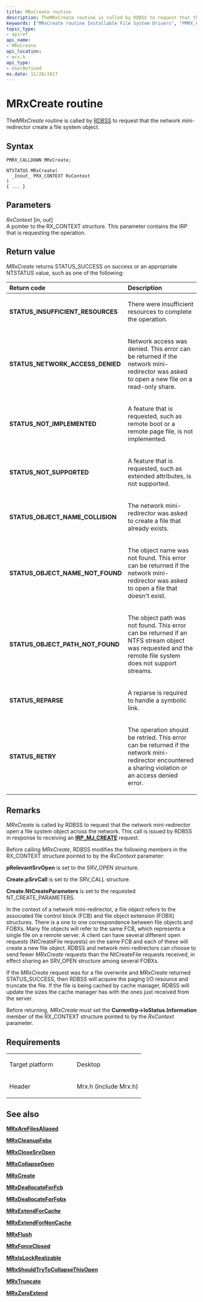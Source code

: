 ```yaml
---
title: MRxCreate routine
description: TheMRxCreate routine is called by RDBSS to request that the network mini-redirector create a file system object.
keywords: ["MRxCreate routine Installable File System Drivers", "PMRX_CALLDOWN"]
topic_type:
- apiref
api_name:
- MRxCreate
api_location:
- mrx.h
api_type:
- UserDefined
ms.date: 11/28/2017
---
```


# MRxCreate routine


The*MRxCreate* routine is called by [RDBSS](./the-rdbss-driver-and-library.md) to request that the network mini-redirector create a file system object.

## Syntax

```ManagedCPlusPlus
PMRX_CALLDOWN MRxCreate;

NTSTATUS MRxCreate(
  _Inout_ PRX_CONTEXT RxContext
)
{ ... }
```

## Parameters

*RxContext* \[in, out\]  
A pointer to the RX\_CONTEXT structure. This parameter contains the IRP that is requesting the operation.

## Return value

*MRxCreate* returns STATUS\_SUCCESS on success or an appropriate NTSTATUS value, such as one of the following:

<table>
<colgroup>
<col width="50%" />
<col width="50%" />
</colgroup>
<thead>
<tr class="header">
<th align="left">Return code</th>
<th align="left">Description</th>
</tr>
</thead>
<tbody>
<tr class="odd">
<td align="left"><strong>STATUS_INSUFFICIENT_RESOURCES</strong></td>
<td align="left"><p>There were insufficient resources to complete the operation.</p></td>
</tr>
<tr class="even">
<td align="left"><strong>STATUS_NETWORK_ACCESS_DENIED</strong></td>
<td align="left"><p>Network access was denied. This error can be returned if the network mini-redirector was asked to open a new file on a read-only share.</p></td>
</tr>
<tr class="odd">
<td align="left"><strong>STATUS_NOT_IMPLEMENTED</strong></td>
<td align="left"><p>A feature that is requested, such as remote boot or a remote page file, is not implemented.</p></td>
</tr>
<tr class="even">
<td align="left"><strong>STATUS_NOT_SUPPORTED</strong></td>
<td align="left"><p>A feature that is requested, such as extended attributes, is not supported.</p></td>
</tr>
<tr class="odd">
<td align="left"><strong>STATUS_OBJECT_NAME_COLLISION</strong></td>
<td align="left"><p>The network mini-redirector was asked to create a file that already exists.</p></td>
</tr>
<tr class="even">
<td align="left"><strong>STATUS_OBJECT_NAME_NOT_FOUND</strong></td>
<td align="left"><p>The object name was not found. This error can be returned if the network mini-redirector was asked to open a file that doesn't exist.</p></td>
</tr>
<tr class="odd">
<td align="left"><strong>STATUS_OBJECT_PATH_NOT_FOUND</strong></td>
<td align="left"><p>The object path was not found. This error can be returned if an NTFS stream object was requested and the remote file system does not support streams.</p></td>
</tr>
<tr class="even">
<td align="left"><strong>STATUS_REPARSE</strong></td>
<td align="left"><p>A reparse is required to handle a symbolic link.</p></td>
</tr>
<tr class="odd">
<td align="left"><strong>STATUS_RETRY</strong></td>
<td align="left"><p>The operation should be retried. This error can be returned if the network mini-redirector encountered a sharing violation or an access denied error.</p></td>
</tr>
</tbody>
</table>

 

## Remarks

*MRxCreate* is called by RDBSS to request that the network mini-redirector open a file system object across the network. This call is issued by RDBSS in response to receiving an [**IRP\_MJ\_CREATE**](irp-mj-create.md) request.

Before calling *MRxCreate*, RDBSS modifies the following members in the RX\_CONTEXT structure pointed to by the *RxContext* parameter:

**pRelevantSrvOpen** is set to the SRV\_OPEN structure.

**Create.pSrvCall** is set to the SRV\_CALL structure.

**Create.NtCreateParameters** is set to the requested NT\_CREATE\_PARAMETERS.

In the context of a network mini-redirector, a file object refers to the associated file control block (FCB) and file object extension (FOBX) structures. There is a one to one correspondence between file objects and FOBXs. Many file objects will refer to the same FCB, which represents a single file on a remote server. A client can have several different open requests (NtCreateFile requests) on the same FCB and each of these will create a new file object. RDBSS and network mini-redirectors can choose to send fewer *MRxCreate* requests than the NtCreateFile requests received, in effect sharing an SRV\_OPEN structure among several FOBXs.

If the *MRxCreate* request was for a file overwrite and *MRxCreate* returned STATUS\_SUCCESS, then RDBSS will acquire the paging I/O resource and truncate the file. If the file is being cached by cache manager, RDBSS will update the sizes the cache manager has with the ones just received from the server.

Before returning, *MRxCreate* must set the **CurrentIrp-&gt;IoStatus.Information** member of the RX\_CONTEXT structure pointed to by the *RxContext* parameter.

## Requirements

<table>
<colgroup>
<col width="50%" />
<col width="50%" />
</colgroup>
<tbody>
<tr class="odd">
<td align="left"><p>Target platform</p></td>
<td align="left">Desktop</td>
</tr>
<tr class="even">
<td align="left"><p>Header</p></td>
<td align="left">Mrx.h (include Mrx.h)</td>
</tr>
</tbody>
</table>

## See also


[**MRxAreFilesAliased**](/windows-hardware/drivers/ddi/mrx/nc-mrx-pmrx_chkfcb_calldown)

[**MRxCleanupFobx**](/previous-versions/windows/hardware/drivers/ff549841(v=vs.85))

[**MRxCloseSrvOpen**](/windows-hardware/drivers/ddi/mrx/nc-mrx-pmrx_calldown)

[**MRxCollapseOpen**](mrxcollapseopen.md)

[**MRxCreate**](mrxcreate.md)

[**MRxDeallocateForFcb**](/windows-hardware/drivers/ddi/mrx/nc-mrx-pmrx_deallocate_for_fcb)

[**MRxDeallocateForFobx**](/windows-hardware/drivers/ddi/mrx/nc-mrx-pmrx_deallocate_for_fobx)

[**MRxExtendForCache**](/windows-hardware/drivers/ddi/mrx/nc-mrx-pmrx_extendfile_calldown)

[**MRxExtendForNonCache**](mrxextendfornoncache.md)

[**MRxFlush**](mrxflush.md)

[**MRxForceClosed**](/windows-hardware/drivers/ddi/mrx/nc-mrx-pmrx_forceclosed_calldown)

[**MRxIsLockRealizable**](/windows-hardware/drivers/ddi/mrx/nc-mrx-pmrx_is_lock_realizable)

[**MRxShouldTryToCollapseThisOpen**](mrxshouldtrytocollapsethisopen.md)

[**MRxTruncate**](mrxtruncate.md)

[**MRxZeroExtend**](mrxzeroextend.md)

 

